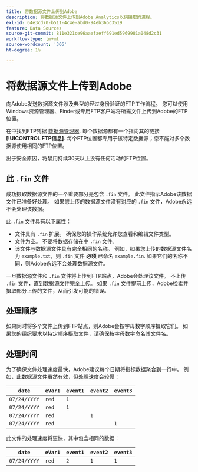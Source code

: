 ```yaml
---
title: 将数据源文件上传到Adobe
description: 将数据源文件上传到Adobe Analytics以供摄取的进程。
exl-id: 64e3cd70-b511-4c4e-abd0-94eb36bc3519
feature: Data Sources
source-git-commit: 811e321ce96aaefaeff691ed5969981a048d2c31
workflow-type: tm+mt
source-wordcount: '366'
ht-degree: 1%

---
```


# 将数据源文件上传到Adobe

向Adobe发送数据源文件涉及典型的经过身份验证的FTP工作流程。 您可以使用Windows资源管理器、Finder或专用FTP客户端将所需文件上传到Adobe的FTP位置。

在中找到FTP凭据 [数据源管理器](manage.md). 每个数据源都有一个指向其的链接 **[!UICONTROL FTP信息]**. 每个FTP位置都专用于该特定数据源；您不能对多个数据源使用相同的FTP位置。

出于安全原因，将禁用持续30天以上没有任何活动的FTP位置。

## 此 `.fin` 文件

成功摄取数据源文件的一个重要部分是包含 `.fin` 文件。 此文件指示Adobe该数据文件已准备好处理。 如果您上传的数据源文件没有对应的 `.fin` 文件，Adobe永远不会处理该数据。

此 `.fin` 文件具有以下属性：

* 文件具有 `.fin` 扩展。 确保您的操作系统允许您查看和编辑文件类型。
* 文件为空。 不要将数据存储在中 `.fin` 文件。
* 该文件与数据源文件具有完全相同的名称。 例如，如果您上传的数据源文件名为 `example.txt`，则 `.fin` 文件 **必须** 已命名 `example.fin`. 如果它们的名称不同，则Adobe永远不会处理数据源文件。

一旦数据源文件和 `.fin` 文件将上传到FTP站点，Adobe会处理该文件。 不上传 `.fin` 文件，直到数据源文件完全上传。 如果 `.fin` 文件提前上传，Adobe检索并摄取部分上传的文件，从而引发可能的错误。

## 处理顺序

如果同时将多个文件上传到FTP站点，则Adobe会按字母数字顺序摄取它们。 如果您的组织要求以特定顺序摄取文件，请确保按字母数字命名其文件名。

## 处理时间

为了确保文件处理速度最快，Adobe建议每个日期将指标数据聚合到一行中。 例如，此数据源文件虽然有效，但处理速度会较慢：

| `date` | `eVar1` | `event1` | `event2` | `event3` |
| --- | --- | --- | --- | --- |
| `07/24/YYYY` | `red` | `1` | | |
| `07/24/YYYY` | `red` | `1` | | |
| `07/24/YYYY` | `red` | | `1` | |
| `07/24/YYYY` | `red` | | | `1` |

此文件的处理速度将更快，其中包含相同的数据：

| `date` | `eVar1` | `event1` | `event2` | `event3` |
| --- | --- | --- | --- | --- |
| `07/24/YYYY` | `red` | `2` | `1` | `1` |
